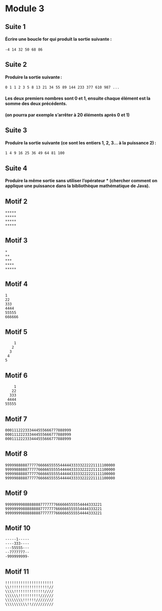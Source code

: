 # Module 3
## Suite 1
#### Écrire une boucle for qui produit la sortie suivante :
```
-4 14 32 50 68 86
```
## Suite 2
#### Produire la sortie suivante :
```
0 1 1 2 3 5 8 13 21 34 55 89 144 233 377 610 987 ...
```
#### Les deux premiers nombres sont 0 et 1, ensuite chaque élément est la somme des deux précédents.
#### (on pourra par exemple s’arrêter à 20 éléments après 0 et 1)
## Suite 3
#### Produire la sortie suivante (ce sont les entiers 1, 2, 3… à la puissance 2) :
```
1 4 9 16 25 36 49 64 81 100
```
## Suite 4
#### Produire la même sortie sans utiliser l’opérateur * (chercher comment on applique une puissance dans la bibliothèque mathématique de Java).
## Motif 2
```
*****
*****
*****
*****
```
## Motif 3
```
*
**
***
****
*****
```
## Motif 4
```
1
22
333
4444
55555
666666
```
## Motif 5
```
    1
   2
  3
 4
5
```
## Motif 6
```
    1
   22
  333
 4444
55555
```
## Motif 7
```
000111222333444555666777888999
000111222333444555666777888999
000111222333444555666777888999
```
## Motif 8
```
99999888887777766666555554444433333222221111100000
99999888887777766666555554444433333222221111100000
99999888887777766666555554444433333222221111100000
99999888887777766666555554444433333222221111100000
```
## Motif 9
```
99999999888888887777777666666555554444333221
99999999888888887777777666666555554444333221
99999999888888887777777666666555554444333221
```
## Motif 10
```
-----1-----
----333----
---55555---
--7777777--
-999999999-
```
## Motif 11
```
!!!!!!!!!!!!!!!!!!!!!!
\\!!!!!!!!!!!!!!!!!!//
\\\\!!!!!!!!!!!!!!////
\\\\\\!!!!!!!!!!//////
\\\\\\\\!!!!!!////////
\\\\\\\\\\!!//////////
```